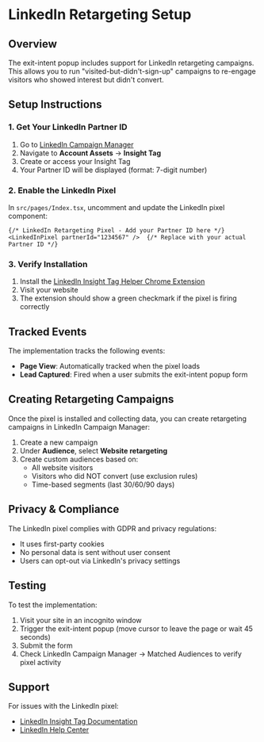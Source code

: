 # LinkedIn Retargeting Setup

## Overview
The exit-intent popup includes support for LinkedIn retargeting campaigns. This allows you to run "visited-but-didn't-sign-up" campaigns to re-engage visitors who showed interest but didn't convert.

## Setup Instructions

### 1. Get Your LinkedIn Partner ID

1. Go to [LinkedIn Campaign Manager](https://www.linkedin.com/campaignmanager)
2. Navigate to **Account Assets** → **Insight Tag**
3. Create or access your Insight Tag
4. Your Partner ID will be displayed (format: 7-digit number)

### 2. Enable the LinkedIn Pixel

In `src/pages/Index.tsx`, uncomment and update the LinkedIn pixel component:

```tsx
{/* LinkedIn Retargeting Pixel - Add your Partner ID here */}
<LinkedInPixel partnerId="1234567" />  {/* Replace with your actual Partner ID */}
```

### 3. Verify Installation

1. Install the [LinkedIn Insight Tag Helper Chrome Extension](https://chrome.google.com/webstore/detail/linkedin-insight-tag-help/pgfbienbfbdmhkgejhimmnmgodihchjb)
2. Visit your website
3. The extension should show a green checkmark if the pixel is firing correctly

## Tracked Events

The implementation tracks the following events:

- **Page View**: Automatically tracked when the pixel loads
- **Lead Captured**: Fired when a user submits the exit-intent popup form

## Creating Retargeting Campaigns

Once the pixel is installed and collecting data, you can create retargeting campaigns in LinkedIn Campaign Manager:

1. Create a new campaign
2. Under **Audience**, select **Website retargeting**
3. Create custom audiences based on:
   - All website visitors
   - Visitors who did NOT convert (use exclusion rules)
   - Time-based segments (last 30/60/90 days)

## Privacy & Compliance

The LinkedIn pixel complies with GDPR and privacy regulations:
- It uses first-party cookies
- No personal data is sent without user consent
- Users can opt-out via LinkedIn's privacy settings

## Testing

To test the implementation:

1. Visit your site in an incognito window
2. Trigger the exit-intent popup (move cursor to leave the page or wait 45 seconds)
3. Submit the form
4. Check LinkedIn Campaign Manager → Matched Audiences to verify pixel activity

## Support

For issues with the LinkedIn pixel:
- [LinkedIn Insight Tag Documentation](https://business.linkedin.com/marketing-solutions/insight-tag)
- [LinkedIn Help Center](https://www.linkedin.com/help/lms)
